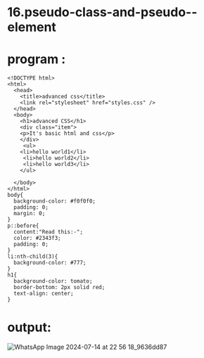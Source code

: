 # 16.pseudo-class-and-pseudo--element
# program :
```
<!DOCTYPE html>
<html>
  <head>
    <title>advanced css</title>
    <link rel="stylesheet" href="styles.css" />
  </head>
  <body>
    <h1>advanced CSS</h1>
    <div class="item">
    <p>It's basic html and css</p>
    </div>  
     <ul>
    <li>hello world1</li>
     <li>hello world2</li>
     <li>hello world3</li>
    </ul>  
   
  </body>
</html>
body{
  background-color: #f0f0f0;
  padding: 0;
  margin: 0;
}
p::before{
  content:"Read this:-";  
  color: #2343f3;
  padding: 0;
}
li:nth-child(3){
  background-color: #777;
}
h1{
  background-color: tomato;
  border-bottom: 2px solid red;
  text-align: center;
}
```
# output:
![WhatsApp Image 2024-07-14 at 22 56 18_9636dd87](https://github.com/user-attachments/assets/9016c9b6-6bec-4498-82d9-d333b40b528d)

